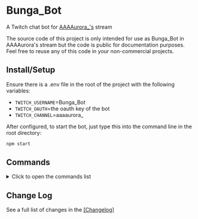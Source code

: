 # Bunga_Bot

A Twitch chat bot for <a href='https://www.twitch.tv/AAAAurora_'>AAAAurora_'s</a> stream

The source code of this project is only intended for use as Bunga_Bot in AAAAurora's stream but the code is public for documentation purposes. Feel free to reuse any of this code in your non-commercial projects.

## Install/Setup

Ensure there is a .env file in the root of the project with the following variables:
* `TWITCH_USERNAME`=Bunga_Bot
* `TWITCH_OAUTH`=the oauth key of the bot
* `TWITCH_CHANNEL`=aaaaurora_

After configured, to start the bot, just type this into the command line in the root directory: 
```bash
npm start
```

## Commands

<details>
<summary>Click to open the commands list</summary>

### Commands that Bunga_Bot will respond to in Twitch chat:
* `!arena` [set/clear] [arena id]
    - displays, sets, or clears the current arena for tournaments
* `!discord`
    - sends the discord server invite link
* `!meds`
* `!onlyfans`
* `!pronouns`
* `!roblox`
    - sends roblox username
* `!switch`
    - sends switch friend code

</details>

## Change Log

See a full list of changes in the [[Changelog]](CHANGELOG.md)